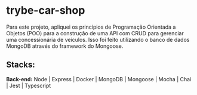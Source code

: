 # trybe-car-shop

Para este projeto, apliquei os princípios de Programação Orientada a Objetos (POO) para a construção de uma API com CRUD para gerenciar uma concessionária de veículos. Isso foi feito utilizando o banco de dados MongoDB através do framework do Mongoose.


## Stacks:

**Back-end:** Node | Express | Docker  | MongoDB | Mongoose | Mocha | Chai | Jest | Typescript 
